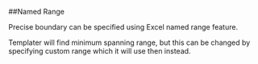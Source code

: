 ##Named Range

Precise boundary can be specified using Excel named range feature.

Templater will find minimum spanning range, but this can be changed by specifying custom range which it will use then instead.
